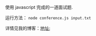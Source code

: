 使用 javascript 完成的一道面试题.

运行方法：
`node conference.js input.txt`

详情见我的博客：[地址](http://www.cnblogs.com/Eden-cola/p/javascript-conference-track-management.html);
